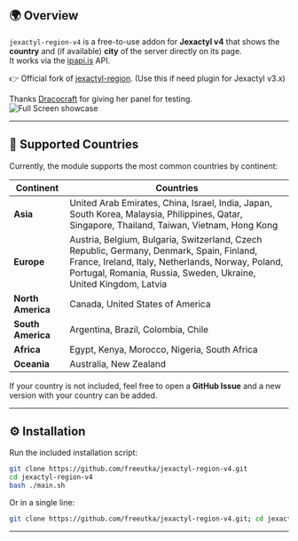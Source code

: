 ## 🌍 Overview

`jexactyl-region-v4` is a free-to-use addon for **Jexactyl v4** that shows the **country** and (if available) **city** of the server directly on its page.  
It works via the [ipapi.is](https://ipapi.is) API.

👉 Official fork of [jexactyl-region](https://github.com/freeutka/jexactyl-region). (Use this if need plugin for Jexactyl v3.x)

Thanks [Dracocraft](https://dracocraft.xyz/) for giving her panel for testing.  
![Full Screen showcase](https://github.com/freeutka/jexactyl-region-v4/blob/main/pictures/full_screen.png?raw=true)

---

## 📌 Supported Countries

Currently, the module supports the most common countries by continent:

| Continent         | Countries                                                                                                                                                                                                 |
|-------------------|----------------------------------------------------------------------------------------------------------------------------------------------------------------------------------------------------------|
| **Asia**          | United Arab Emirates, China, Israel, India, Japan, South Korea, Malaysia, Philippines, Qatar, Singapore, Thailand, Taiwan, Vietnam, Hong Kong                                                             |
| **Europe**        | Austria, Belgium, Bulgaria, Switzerland, Czech Republic, Germany, Denmark, Spain, Finland, France, Ireland, Italy, Netherlands, Norway, Poland, Portugal, Romania, Russia, Sweden, Ukraine, United Kingdom, Latvia |
| **North America** | Canada, United States of America                                                                                                                                                                         |
| **South America** | Argentina, Brazil, Colombia, Chile                                                                                                                                                                       |
| **Africa**        | Egypt, Kenya, Morocco, Nigeria, South Africa                                                                                                                                                             |
| **Oceania**       | Australia, New Zealand                                                                                                                                                                                   |

If your country is not included, feel free to open a **GitHub Issue** and a new version with your country can be added.

---

## ⚙️ Installation

Run the included installation script:

```bash
git clone https://github.com/freeutka/jexactyl-region-v4.git
cd jexactyl-region-v4
bash ./main.sh
````

Or in a single line:

```bash
git clone https://github.com/freeutka/jexactyl-region-v4.git; cd jexactyl-region-v4; bash ./main.sh
```

---
